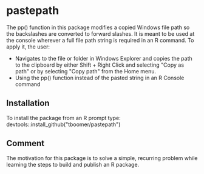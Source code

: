 # pastepath
The pp() function in this package modifies a copied Windows file path so the backslashes are converted to
forward slashes. It is meant to be used at the console wherever a full file path string is required in an
R command. To apply it, the user:

* Navigates to the file or folder in Windows Explorer and copies the path to the clipboard by either
Shift + Right Click and selecting "Copy as path" or by selecting "Copy path" from the Home menu.
* Using the pp() function instead of the pasted string in an R Console command

## Installation
To install the package from an R prompt type:
devtools::install_github("tboomer/pastepath")

## Comment
The motivation for this package is to solve a simple, recurring problem while learning the steps to build
and publish an R package.
